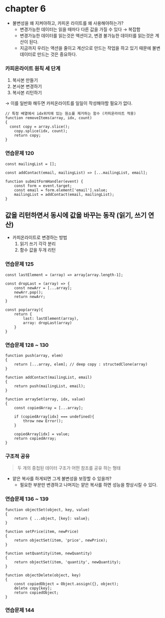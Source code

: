 # chapter 6

- 불변성을 왜 지켜야하고, 카피온 라이트를 왜 사용해야하는가?
    - 변경가능한 데이터는 읽을 때마다 다른 값을 가질 수 있다 → 복잡함
    - 변경가능한 데이터를 읽는것은 액션이고, 변경 불가능한 데이터를 읽는것은 계산이 된다.
    - 지금까지 우리는 액션을 줄이고 계산으로 만드는 작업을 하고 있기 때문에 불변 데이터로 만드는 것은 중요하다.

### 카피온라이트 원칙 세 단계

1. 복사본 만들기
2. 본사본 변경하기
3. 복사본 리턴하기

→ 이를 일반화 해두면 카피온라이트를 일일이 작성해야할 필요가 없다.

```tsx
// 특정 배열에서 idx위치에 있는 원소를 제거하는 함수 (카피온라이트 적용)
function removeItems(array, idx, count)
{
  const copy = array.slice();
	copy.splice(idx, count);
	return copy;
}
```

### 연습문제 120

```tsx
const mailingList = [];

const addContact(email, mailingList) => [...mailingList, email];

function submitFormHandler(event) {
	const form = event.target;
	const email = form.element['email'].value;
	mailingList = addContact(email, mailingList);
}

```

## 값을 리턴하면서 동시에 값을 바꾸는 동작 (읽기, 쓰기 연산)

- 카피온라이트로 변경하는 방법
    1. 읽기 쓰기 각각 분리
    2. 함수 값을 두개 리턴

### 연습문제  125

```tsx
const lastElement = (array) => array[array.length-1];

const dropLast = (array) => {
	const newArr = [...array];
	newArr.pop();
	return newArr;
}

const pop(array){
	return {
		last: lastElement(array),
		array: dropLast(array)
	}
}
```

### 연습문제 128 ~ 130

```tsx
function push(array, elem)
{
	return [...array, elem]; // deep copy : structedClone(array)
}

function addContact(mailingList, email)
{
	return push(mailingList, email);
}

function arraySet(array, idx, value)
{
	const copiedArray = [...array];
	
	if (copiedArray[idx] === undefined){
		throw new Error();
	}
	
	copiedArray[idx] = value;
	return copiedArray;
}
```

### 구조적 공유

> 두 개의 중첩된 데이터 구조가 어떤 참조를 공유 하는 형태
> 
- 얕은 복사를 하게되면 그게 불변성을 보장할 수 있을까?
    - 필요한 부분만 변경하고 나머지는 얕은 복사를 하면 성능을 향상시킬 수 있다.

### 연습문제 136 ~ 139

```tsx
function objectSet(object, key, value)
{
	return { ...object, [key]: value};
}

function setPrice(item, newPrice)
{
	return objectSet(item, 'price', newPrice);
}

function setQuantity(item, newQuantity) 
{
	return objectSet(item, 'quantity', newQuantity);
}

function objectDelete(object, key)
{
	const copiedObject = Object.assign({}, object);
	delete copy[key];
	return copiedObject; 
}
```

### 연습문제 144
